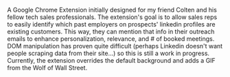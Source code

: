 
A Google Chrome Extension initially designed for my friend Colten and his fellow tech sales professionals. The extension's goal is to allow sales reps to easily identify which past employers on prospects' linkedin profiles are existing customers. This way, they can mention that info in their outreach emails to enhance personalization, relevance, and # of booked meetings.  DOM manipulation has proven quite difficult (perhaps Linkedin doesn't want people scraping data from their site...) so this is still a work in progress.  Currently, the extension overrides the default background and adds a GIF from the Wolf of Wall Street.

